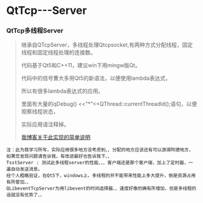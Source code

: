 QtTcp---Server
==============

### QtTcp多线程Server
> 继承自QTcpServer，多线程处理Qtcpsocket,有两种方式分配线程，固定线程和固定线程处理的连接数。
> 
> 代码基于Qt5和C++11，建议win下用mingw版Qt。
> 
> 代码中的信号曹大多用Qt5的新语法，以便使用lambda表达式，
> 
> 所以有很多lambda表达式的应用。
> 
> 里面有大量的qDebug() <<“*”<<QThread::currentThreadId();语句，以便观察线程状态，
> 
> 实际应用请注释掉。
> 
> [我博客关于此实现的简单说明](http://www.dushibaiyu.com/2013/12/qtcpserver多线程实现.html)<br />

    注：此为我学习所写，实际应用很多地方没考虑到、、分配的地方应该还有可以游湖阿德地方，如果您发现问题请告诉我，有改进最好也告诉我下、、
    TsstServer : 测试此多线程server的性能、、、客户端还是那个客户端，加上了定时器，一遍自动发送消息。
    经个人粗略验证，在Qt5下，windows上，多线程的并不能带来性能上多大提升，倒是资源占用有所曾加、、
    QLibeventTcpServer为用libevent的时间选择器、、速度好像的确有所增加，但是多线程的话就没有优势了、、
